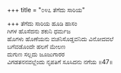 +++
title = "೦೪೭ ತೆಗೆದು ಸಾರಿಯ"

+++
ತೆಗೆದು ಸಾರಿಯ ಹೂಡಿ ಹಾಸಂ  
ಗಿಗಳ ಹೊಸೆದನು ಶಕುನಿ ಧರ್ಮಜ  
ಹೊಗಳು ಹೊಣೆಯನು ವಚನಿಸೊಡ್ಡವನಿದು ವಿನೋದವಲೆ  
ಬಗೆವಡೊಂದೇ ಹಲಗೆ ಮೇಲಣ   
ದುಗುಣ ಸಲ್ಲದು ಜೂಜುಗಾರರ  
ವಿಗಡತನನವಲ್ಲೆಂದು ನೃಪತಿಗೆ ಸೂಸಿದನು ನಗೆಯ   ॥47॥